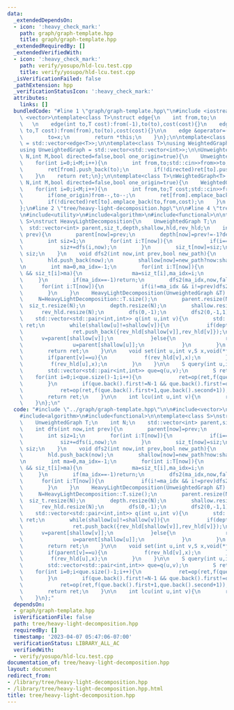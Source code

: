 ```yaml
---
data:
  _extendedDependsOn:
  - icon: ':heavy_check_mark:'
    path: graph/graph-template.hpp
    title: graph/graph-template.hpp
  _extendedRequiredBy: []
  _extendedVerifiedWith:
  - icon: ':heavy_check_mark:'
    path: verify/yosupo/hld-lcu.test.cpp
    title: verify/yosupo/hld-lcu.test.cpp
  _isVerificationFailed: false
  _pathExtension: hpp
  _verificationStatusIcon: ':heavy_check_mark:'
  attributes:
    links: []
  bundledCode: "#line 1 \"graph/graph-template.hpp\"\n#include <iostream>\n#include\
    \ <vector>\ntemplate<class T>\nstruct edge{\n    int from,to;\n    T cost;\n \
    \   \n    edge(int to,T cost):from(-1),to(to),cost(cost){}\n    edge(int from,int\
    \ to,T cost):from(from),to(to),cost(cost){}\n\n    edge &operator=(const int &x){\n\
    \        to=x;\n        return *this;\n    }\n};\n\ntemplate<class T>\nusing Edges\
    \ = std::vector<edge<T>>;\n\ntemplate<class T>\nusing WeightedGraph = std::vector<Edges<T>>;\n\
    using UnweightedGraph = std::vector<std::vector<int>>;\n\nUnweightedGraph input_graph(int\
    \ N,int M,bool directed=false,bool one_origin=true){\n    UnweightedGraph ret(N);\n\
    \    for(int i=0;i<M;i++){\n        int from,to;std::cin>>from>>to;\n        if(one_origin)from--,to--;\n\
    \        ret[from].push_back(to);\n        if(!directed)ret[to].push_back(from);\n\
    \    }\n    return ret;\n};\n\ntemplate<class T>\nWeightedGraph<T> input_wgraph(int\
    \ N,int M,bool directed=false,bool one_origin=true){\n    WeightedGraph<T> ret(N);\n\
    \    for(int i=0;i<M;i++){\n        int from,to;T cost;std::cin>>from>>to>>cost;\n\
    \        if(one_origin)from--,to--;\n        ret[from].emplace_back(from,to,cost);\n\
    \        if(!directed)ret[to].emplace_back(to,from,cost);\n    }\n    return ret;\n\
    };\n#line 2 \"tree/heavy-light-decomposition.hpp\"\n\n#line 4 \"tree/heavy-light-decomposition.hpp\"\
    \n#include<utility>\n#include<algorithm>\n#include<functional>\n\ntemplate<class\
    \ S>\nstruct HeavyLightDecomposition{\n    UnweightedGraph T;\n    int N;\n  \
    \  std::vector<int> parent,siz_t,depth,shallow,hld,rev_hld;\n    int dfs(int now,int\
    \ prev){\n        parent[now]=prev;\n        depth[now]=prev!=-1?depth[prev]+1:0;\n\
    \        int siz=1;\n        for(int i:T[now]){\n            if(i==prev)continue;\n\
    \            siz+=dfs(i,now);\n        }\n        siz_t[now]=siz;\n        return\
    \ siz;\n    }\n    void dfs2(int now,int prev,bool new_path){\n        rev_hld[now]=hld.size();\n\
    \        hld.push_back(now);\n        shallow[now]=new_path?now:shallow[prev];\n\
    \n        int ma=0,ma_idx=-1;\n        for(int i:T[now]){\n            if(i!=prev\
    \ && siz_t[i]>ma){\n                ma=siz_t[i],ma_idx=i;\n            }\n   \
    \     }\n        if(ma_idx==-1)return;\n        dfs2(ma_idx,now,false);\n\n  \
    \      for(int i:T[now]){\n            if(i!=ma_idx && i!=prev)dfs2(i,now,true);\n\
    \        }\n    }\n    HeavyLightDecomposition(UnweightedGraph &T):T(T){\n   \
    \     N=HeavyLightDecomposition::T.size();\n        parent.resize(N);\n      \
    \  siz_t.resize(N);\n        depth.resize(N);\n        shallow.resize(N);\n  \
    \      rev_hld.resize(N);\n        dfs(0,-1);\n        dfs2(0,-1,1);\n    }\n\n\
    \    std::vector<std::pair<int,int>> q(int u,int v){\n        std::vector<std::pair<int,int>>\
    \ ret;\n        while(shallow[u]!=shallow[v]){\n            if(depth[shallow[u]]<=depth[shallow[v]]){\n\
    \                ret.push_back({rev_hld[shallow[v]],rev_hld[v]});\n          \
    \      v=parent[shallow[v]];\n            }else{\n                ret.push_back({rev_hld[shallow[u]],rev_hld[u]});\n\
    \                u=parent[shallow[u]];\n            }\n        }\n        ret.push_back({std::min(rev_hld[u],rev_hld[v]),std::max(rev_hld[u],rev_hld[v])});\n\
    \        return ret;\n    }\n\n    void set(int u,int v,S x,void(*f)(int,S)){\n\
    \        if(parent[v]==u){\n            f(rev_hld[v],x);\n        }else{\n   \
    \         f(rev_hld[u],x);\n        }\n    }\n\n    S query(int u,int v,S id,void(*f)(int,int)){\n\
    \        std::vector<std::pair<int,int>> que=q(u,v);\n        S ret=id;\n    \
    \    for(int i=0;i<que.size()-1;i++){\n            ret=op(ret,f(que[i].first,que[i].second+1));\n\
    \        }\n        if(que.back().first!=N-1 && que.back().first!=que.back().second){\n\
    \            ret=op(ret,f(que.back().first+1,que.back().second+1));\n        }\n\
    \        return ret;\n    }\n\n    int lcu(int u,int v){\n        return hld[q(u,v).back().first];\n\
    \    }\n};\n"
  code: "#include \"../graph/graph-template.hpp\"\n\n#include<vector>\n#include<utility>\n\
    #include<algorithm>\n#include<functional>\n\ntemplate<class S>\nstruct HeavyLightDecomposition{\n\
    \    UnweightedGraph T;\n    int N;\n    std::vector<int> parent,siz_t,depth,shallow,hld,rev_hld;\n\
    \    int dfs(int now,int prev){\n        parent[now]=prev;\n        depth[now]=prev!=-1?depth[prev]+1:0;\n\
    \        int siz=1;\n        for(int i:T[now]){\n            if(i==prev)continue;\n\
    \            siz+=dfs(i,now);\n        }\n        siz_t[now]=siz;\n        return\
    \ siz;\n    }\n    void dfs2(int now,int prev,bool new_path){\n        rev_hld[now]=hld.size();\n\
    \        hld.push_back(now);\n        shallow[now]=new_path?now:shallow[prev];\n\
    \n        int ma=0,ma_idx=-1;\n        for(int i:T[now]){\n            if(i!=prev\
    \ && siz_t[i]>ma){\n                ma=siz_t[i],ma_idx=i;\n            }\n   \
    \     }\n        if(ma_idx==-1)return;\n        dfs2(ma_idx,now,false);\n\n  \
    \      for(int i:T[now]){\n            if(i!=ma_idx && i!=prev)dfs2(i,now,true);\n\
    \        }\n    }\n    HeavyLightDecomposition(UnweightedGraph &T):T(T){\n   \
    \     N=HeavyLightDecomposition::T.size();\n        parent.resize(N);\n      \
    \  siz_t.resize(N);\n        depth.resize(N);\n        shallow.resize(N);\n  \
    \      rev_hld.resize(N);\n        dfs(0,-1);\n        dfs2(0,-1,1);\n    }\n\n\
    \    std::vector<std::pair<int,int>> q(int u,int v){\n        std::vector<std::pair<int,int>>\
    \ ret;\n        while(shallow[u]!=shallow[v]){\n            if(depth[shallow[u]]<=depth[shallow[v]]){\n\
    \                ret.push_back({rev_hld[shallow[v]],rev_hld[v]});\n          \
    \      v=parent[shallow[v]];\n            }else{\n                ret.push_back({rev_hld[shallow[u]],rev_hld[u]});\n\
    \                u=parent[shallow[u]];\n            }\n        }\n        ret.push_back({std::min(rev_hld[u],rev_hld[v]),std::max(rev_hld[u],rev_hld[v])});\n\
    \        return ret;\n    }\n\n    void set(int u,int v,S x,void(*f)(int,S)){\n\
    \        if(parent[v]==u){\n            f(rev_hld[v],x);\n        }else{\n   \
    \         f(rev_hld[u],x);\n        }\n    }\n\n    S query(int u,int v,S id,void(*f)(int,int)){\n\
    \        std::vector<std::pair<int,int>> que=q(u,v);\n        S ret=id;\n    \
    \    for(int i=0;i<que.size()-1;i++){\n            ret=op(ret,f(que[i].first,que[i].second+1));\n\
    \        }\n        if(que.back().first!=N-1 && que.back().first!=que.back().second){\n\
    \            ret=op(ret,f(que.back().first+1,que.back().second+1));\n        }\n\
    \        return ret;\n    }\n\n    int lcu(int u,int v){\n        return hld[q(u,v).back().first];\n\
    \    }\n};"
  dependsOn:
  - graph/graph-template.hpp
  isVerificationFile: false
  path: tree/heavy-light-decomposition.hpp
  requiredBy: []
  timestamp: '2023-04-07 05:47:06-07:00'
  verificationStatus: LIBRARY_ALL_AC
  verifiedWith:
  - verify/yosupo/hld-lcu.test.cpp
documentation_of: tree/heavy-light-decomposition.hpp
layout: document
redirect_from:
- /library/tree/heavy-light-decomposition.hpp
- /library/tree/heavy-light-decomposition.hpp.html
title: tree/heavy-light-decomposition.hpp
---
```

